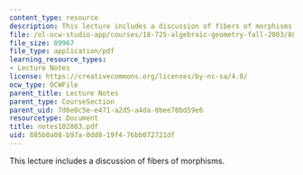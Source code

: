 ```yaml
---
content_type: resource
description: This lecture includes a discussion of fibers of morphisms.
file: /ol-ocw-studio-app/courses/18-725-algebraic-geometry-fall-2003/885b0a08b97a0dd819f476bb072721df_notes102803.pdf
file_size: 89967
file_type: application/pdf
learning_resource_types:
- Lecture Notes
license: https://creativecommons.org/licenses/by-nc-sa/4.0/
ocw_type: OCWFile
parent_title: Lecture Notes
parent_type: CourseSection
parent_uid: 7d6e0c5e-e471-a2d5-a4da-0bee70bd59e6
resourcetype: Document
title: notes102803.pdf
uid: 885b0a08-b97a-0dd8-19f4-76bb072721df
---
```

This lecture includes a discussion of fibers of morphisms.